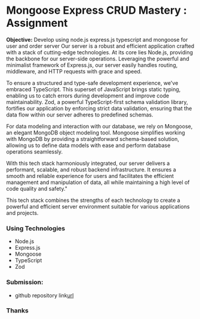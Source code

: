 # Mongoose Express CRUD Mastery : Assignment

**Objective:** Develop using node.js express.js typescript and mongoose for user and order server
Our server is a robust and efficient application crafted with a stack of cutting-edge technologies. At its core lies Node.js, providing the backbone for our server-side operations. Leveraging the powerful and minimalist framework of Express.js, our server easily handles routing, middleware, and HTTP requests with grace and speed.

To ensure a structured and type-safe development experience, we've embraced TypeScript. This superset of JavaScript brings static typing, enabling us to catch errors during development and improve code maintainability. Zod, a powerful TypeScript-first schema validation library, fortifies our application by enforcing strict data validation, ensuring that the data flow within our server adheres to predefined schemas.

For data modeling and interaction with our database, we rely on Mongoose, an elegant MongoDB object modeling tool. Mongoose simplifies working with MongoDB by providing a straightforward schema-based solution, allowing us to define data models with ease and perform database operations seamlessly.

With this tech stack harmoniously integrated, our server delivers a performant, scalable, and robust backend infrastructure. It ensures a smooth and reliable experience for users and facilitates the efficient management and manipulation of data, all while maintaining a high level of code quality and safety."

This tech stack combines the strengths of each technology to create a powerful and efficient server environment suitable for various applications and projects.

### Using Technologies

- Node.js
- Express.js
- Mongoose
- TypeScript
- Zod

### **Submission:**

- github repository link[url](https://github.com/mohammadibrahim20/assignment-2)

### **Thanks**
